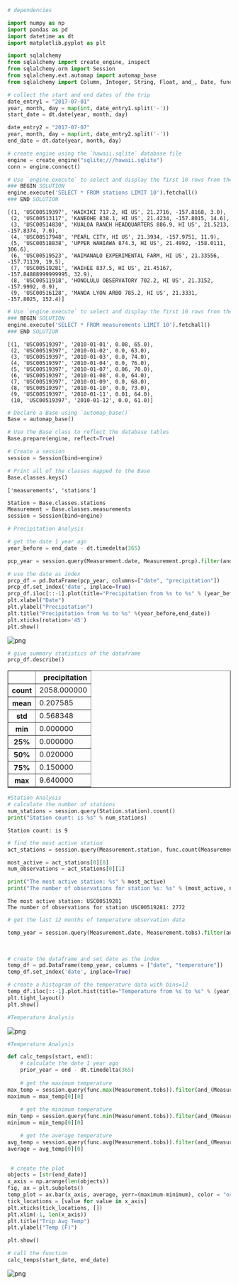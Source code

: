 

```python
# dependencies

import numpy as np
import pandas as pd
import datetime as dt
import matplotlib.pyplot as plt

import sqlalchemy
from sqlalchemy import create_engine, inspect
from sqlalchemy.orm import Session
from sqlalchemy.ext.automap import automap_base
from sqlalchemy import Column, Integer, String, Float, and_, Date, func, desc
```


```python
# collect the start and end dates of the trip
date_entry1 = "2017-07-01"
year, month, day = map(int, date_entry1.split('-'))
start_date = dt.date(year, month, day)

date_entry2 = "2017-07-07"
year, month, day = map(int, date_entry2.split('-'))
end_date = dt.date(year, month, day)
```


```python
# create engine using the `hawaii.sqlite` database file
engine = create_engine("sqlite:///hawaii.sqlite")
conn = engine.connect()
```


```python
# Use `engine.execute` to select and display the first 10 rows from the emoji table
### BEGIN SOLUTION
engine.execute('SELECT * FROM stations LIMIT 10').fetchall()
### END SOLUTION
```




    [(1, 'USC00519397', 'WAIKIKI 717.2, HI US', 21.2716, -157.8168, 3.0),
     (2, 'USC00513117', 'KANEOHE 838.1, HI US', 21.4234, -157.8015, 14.6),
     (3, 'USC00514830', 'KUALOA RANCH HEADQUARTERS 886.9, HI US', 21.5213, -157.8374, 7.0),
     (4, 'USC00517948', 'PEARL CITY, HI US', 21.3934, -157.9751, 11.9),
     (5, 'USC00518838', 'UPPER WAHIAWA 874.3, HI US', 21.4992, -158.0111, 306.6),
     (6, 'USC00519523', 'WAIMANALO EXPERIMENTAL FARM, HI US', 21.33556, -157.71139, 19.5),
     (7, 'USC00519281', 'WAIHEE 837.5, HI US', 21.45167, -157.84888999999995, 32.9),
     (8, 'USC00511918', 'HONOLULU OBSERVATORY 702.2, HI US', 21.3152, -157.9992, 0.9),
     (9, 'USC00516128', 'MANOA LYON ARBO 785.2, HI US', 21.3331, -157.8025, 152.4)]




```python
# Use `engine.execute` to select and display the first 10 rows from the emoji table
### BEGIN SOLUTION
engine.execute('SELECT * FROM measurements LIMIT 10').fetchall()
### END SOLUTION
```




    [(1, 'USC00519397', '2010-01-01', 0.08, 65.0),
     (2, 'USC00519397', '2010-01-02', 0.0, 63.0),
     (3, 'USC00519397', '2010-01-03', 0.0, 74.0),
     (4, 'USC00519397', '2010-01-04', 0.0, 76.0),
     (5, 'USC00519397', '2010-01-07', 0.06, 70.0),
     (6, 'USC00519397', '2010-01-08', 0.0, 64.0),
     (7, 'USC00519397', '2010-01-09', 0.0, 68.0),
     (8, 'USC00519397', '2010-01-10', 0.0, 73.0),
     (9, 'USC00519397', '2010-01-11', 0.01, 64.0),
     (10, 'USC00519397', '2010-01-12', 0.0, 61.0)]




```python
# Declare a Base using `automap_base()`
Base = automap_base()
```


```python
# Use the Base class to reflect the database tables
Base.prepare(engine, reflect=True)
```


```python
# Create a session
session = Session(bind=engine)
```


```python
# Print all of the classes mapped to the Base
Base.classes.keys()
```




    ['measurements', 'stations']




```python
Station = Base.classes.stations
Measurement = Base.classes.measurements
session = Session(bind=engine)
```


```python
# Precipitation Analysis

# get the date 1 year ago
year_before = end_date - dt.timedelta(365)

pcp_year = session.query(Measurement.date, Measurement.prcp).filter(and_(Measurement.date <= end_date, Measurement.date >= year_before)).all()

# use the date as index
prcp_df = pd.DataFrame(pcp_year, columns=["date", "precipitation"])
prcp_df.set_index('date', inplace=True)
prcp_df.iloc[::-1].plot(title="Precipitation from %s to %s" % (year_before, end_date))
plt.xlabel("Date")
plt.ylabel("Precipitation")
plt.title("Precipitation from %s to %s" %(year_before,end_date))
plt.xticks(rotation='45')
plt.show()

```


![png](output_10_0.png)



```python
# give summary statistics of the dataframe
prcp_df.describe()
```




<div>
<style>
    .dataframe thead tr:only-child th {
        text-align: right;
    }

    .dataframe thead th {
        text-align: left;
    }

    .dataframe tbody tr th {
        vertical-align: top;
    }
</style>
<table border="1" class="dataframe">
  <thead>
    <tr style="text-align: right;">
      <th></th>
      <th>precipitation</th>
    </tr>
  </thead>
  <tbody>
    <tr>
      <th>count</th>
      <td>2058.000000</td>
    </tr>
    <tr>
      <th>mean</th>
      <td>0.207585</td>
    </tr>
    <tr>
      <th>std</th>
      <td>0.568348</td>
    </tr>
    <tr>
      <th>min</th>
      <td>0.000000</td>
    </tr>
    <tr>
      <th>25%</th>
      <td>0.000000</td>
    </tr>
    <tr>
      <th>50%</th>
      <td>0.020000</td>
    </tr>
    <tr>
      <th>75%</th>
      <td>0.150000</td>
    </tr>
    <tr>
      <th>max</th>
      <td>9.640000</td>
    </tr>
  </tbody>
</table>
</div>




```python
#Station Analysis
# calculate the number of stations
num_stations = session.query(Station.station).count()
print("Station count: is %s" % num_stations)
```

    Station count: is 9
    


```python
# find the most active station
act_stations = session.query(Measurement.station, func.count(Measurement.date)).group_by(Measurement.station).order_by(desc(func.count(Measurement.date))).all()

most_active = act_stations[0][0]
num_observations = act_stations[0][1]

print("The most active station: %s" % most_active)
print("The number of observations for station %s: %s" % (most_active, num_observations))
```

    The most active station: USC00519281
    The number of observations for station USC00519281: 2772
    


```python
# get the last 12 months of temperature observation data

temp_year = session.query(Measurement.date, Measurement.tobs).filter(and_(Measurement.date <= end_date,
                                                                        Measurement.date >= year_before,
                                                                         Measurement.station == most_active)).all()

# create the dataframe and set date as the index
temp_df = pd.DataFrame(temp_year, columns = ["date", "temperature"])
temp_df.set_index('date', inplace=True)
```


```python
# create a histogram of the temperature data with bins=12
temp_df.iloc[::-1].plot.hist(title="Temperature from %s to %s" % (year_before, end_date), bins = 12)
plt.tight_layout()
plt.show()

#Temperature Analysis
```


![png](output_15_0.png)



```python
#Temperature Analysis

def calc_temps(start, end):
    # calculate the date 1 year ago
    prior_year = end - dt.timedelta(365)
    
    # get the maximum temperature
max_temp = session.query(func.max(Measurement.tobs)).filter(and_(Measurement.date <= end_date, Measurement.date >= year_before)).all()
maximum = max_temp[0][0]
    
    # get the minimum temperature
min_temp = session.query(func.min(Measurement.tobs)).filter(and_(Measurement.date <= end_date, Measurement.date >= year_before)).all()
minimum = min_temp[0][0]

    # get the average temperature
avg_temp = session.query(func.avg(Measurement.tobs)).filter(and_(Measurement.date <= end_date, Measurement.date >= year_before)).all()
average = avg_temp[0][0]
    

```


```python
 # create the plot
objects = [str(end_date)]
x_axis = np.arange(len(objects))
fig, ax = plt.subplots()
temp_plot = ax.bar(x_axis, average, yerr=(maximum-minimum), color = "orange", alpha = .5, width = .5)
tick_locations = [value for value in x_axis]
plt.xticks(tick_locations, [])
plt.xlim(-1, len(x_axis))
plt.title("Trip Avg Temp")
plt.ylabel("Temp (F)")

plt.show()

# call the function
calc_temps(start_date, end_date)
```


![png](output_17_0.png)

